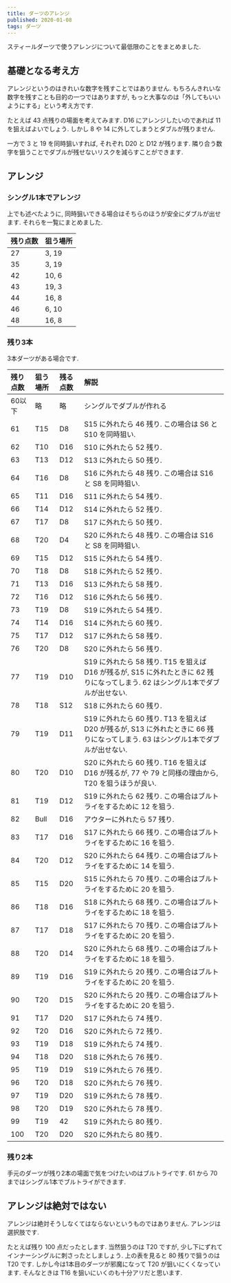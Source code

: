 ```yaml
---
title: ダーツのアレンジ
published: 2020-01-08
tags: ダーツ
---
```


スティールダーツで使うアレンジについて最低限のことをまとめました.

<!--more-->


## 基礎となる考え方
アレンジというのはきれいな数字を残すことではありません. もちろんきれいな数字を残すことも目的の一つではありますが, もっと大事なのは「外してもいいようにする」という考え方です.

たとえば 43 点残りの場面を考えてみます. D16 にアレンジしたいのであれば 11 を狙えばよいでしょう. しかし 8 や 14 に外してしまうとダブルが残りません.

一方で 3 と 19 を同時狙いすれば, それぞれ D20 と D12 が残ります. 隣り合う数字を狙うことでダブルが残せないリスクを減らすことができます.

## アレンジ

### シングル1本でアレンジ

上でも述べたように, 同時狙いできる場合はそちらのほうが安全にダブルが出せます. それらを一覧にまとめました.

|残り点数|狙う場所|
|:-----|:-----|
|27      |3, 19   |
|35      |3, 19   |
|42      |10, 6   |
|43      |19, 3   |
|44      |16, 8   |
|46      |6, 10   |
|48      |16, 8   |

### 残り3本

3本ダーツがある場合です.

|残り点数|狙う場所|残る点数|解説|
|:--|:--|:--|:----------|
|60以下  |略      |略    |シングルでダブルが作れる|
|61      |T15     |D8    |S15 に外れたら 46 残り. この場合は S6 と S10 を同時狙い.|
|62      |T10     |D16   |S10 に外れたら 52 残り.|
|63      |T13     |D12   |S13 に外れたら 50 残り.|
|64      |T16     |D8    |S16 に外れたら 48 残り. この場合は S16 と S8 を同時狙い.|
|65      |T11     |D16   |S11 に外れたら 54 残り.|
|66      |T14     |D12   |S14 に外れたら 52 残り.|
|67      |T17     |D8    |S17 に外れたら 50 残り.|
|68      |T20     |D4    |S20 に外れたら 48 残り. この場合は S16 と S8 を同時狙い.|
|69      |T15     |D12   |S15 に外れたら 54 残り.|
|70      |T18     |D8    |S18 に外れたら 52 残り.|
|71      |T13     |D16   |S13 に外れたら 58 残り.|
|72      |T16     |D12   |S16 に外れたら 56 残り.|
|73      |T19     |D8    |S19 に外れたら 54 残り.|
|74      |T14     |D16   |S14 に外れたら 60 残り.|
|75      |T17     |D12   |S17 に外れたら 58 残り.|
|76      |T20     |D8    |S20 に外れたら 56 残り.|
|77      |T19     |D10   |S19 に外れたら 58 残り. T15 を狙えば D16 が残るが, S15 に外れたときに 62 残りになってしまう. 62 はシングル1本でダブルが出せない.|
|78      |T18     |S12   |S18 に外れたら 60 残り.|
|79      |T19     |D11   |S19 に外れたら 60 残り. T13 を狙えば D20 が残るが, S13 に外れたときに 66 残りになってしまう. 63 はシングル1本でダブルが出せない.|
|80      |T20     |D10   |S20 に外れたら 60 残り. T16 を狙えば D16 が残るが, 77 や 79 と同様の理由から, T20 を狙うほうが良い.|
|81      |T19     |D12   |S19 に外れたら 62 残り. この場合はブルトライをするために 12 を狙う.|
|82      |Bull    |D16   |アウターに外れたら 57 残り.|
|83      |T17     |D16   |S17 に外れたら 66 残り. この場合はブルトライをするために 16 を狙う.|
|84      |T20     |D12   |S20 に外れたら 64 残り. この場合はブルトライをするために 14 を狙う.|
|85      |T15     |D20   |S15 に外れたら 70 残り. この場合はブルトライをするために 20 を狙う.|
|86      |T18     |D16   |S18 に外れたら 68 残り. この場合はブルトライをするために 18 を狙う.|
|87      |T17     |D18   |S17 に外れたら 70 残り. この場合はブルトライをするために 20 を狙う.|
|88      |T20     |D14   |S20 に外れたら 68 残り. この場合はブルトライをするために 18 を狙う.|
|89      |T19     |D16   |S19 に外れたら 20 残り. この場合はブルトライをするために 20 を狙う.|
|90      |T20     |D15   |S20 に外れたら 20 残り. この場合はブルトライをするために 20 を狙う.|
|91      |T17     |D20   |S17 に外れたら 74 残り.|
|92      |T20     |D16   |S20 に外れたら 72 残り.|
|93      |T19     |D18   |S19 に外れたら 74 残り.|
|94      |T18     |D20   |S18 に外れたら 76 残り.|
|95      |T19     |D19   |S19 に外れたら 76 残り.|
|96      |T20     |D18   |S20 に外れたら 76 残り.|
|97      |T19     |D20   |S19 に外れたら 78 残り.|
|98      |T20     |D19   |S20 に外れたら 78 残り.|
|99      |T19     |42    |S19 に外れたら 80 残り.|
|100     |T20     |D20   |S20 に外れたら 80 残り.|

### 残り2本

手元のダーツが残り2本の場面で気をつけたいのはブルトライです. 61 から 70 まではシングル1本でブルトライができます.


## アレンジは絶対ではない

アレンジは絶対そうしなくてはならないというものではありません. アレンジは選択肢です.

たとえば残り 100 点だったとします. 当然狙うのは T20 ですが, 少し下にずれてインナーシングルに刺さったとしましょう. 上の表を見ると 80 残りで狙うのは T20 です. しかし今は1本目のダーツが邪魔になって T20 が狙いにくくなっています. そんなときは T16 を狙いにいくのも十分アリだと思います.
